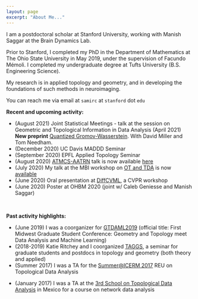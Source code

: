 ```yaml
---
layout: page
excerpt: "About Me..."
---
```


I am a postdoctoral scholar at Stanford University, working with Manish Saggar at the Brain Dynamics Lab. 

Prior to Stanford, I completed my PhD in the Department of Mathematics at The Ohio State University in May 2019, under the supervision of Facundo Mémoli. I completed my undergraduate degree at Tufts University (B.S. Engineering Science).

My research is in applied topology and geometry, and in developing the foundations of such methods in neuroimaging.

You can reach me via email at `samirc` at `stanford` dot `edu`

**Recent and upcoming activity:**

- (August 2021) Joint Statistical Meetings - talk at the session on Geometric and Topological Information in Data Analysis
 (April 2021) **New preprint** [Quantized Gromov-Wasserstein](https://arxiv.org/abs/2104.02013). With David Miller and Tom Needham.
- (December 2020) UC Davis MADDD Seminar
- (September 2020) EPFL Applied Topology Seminar
- (August 2020) [ATMCS-AATRN](https://tgda.osu.edu/atmcs2020/atmcs-2020-talks-hosted-by-the-aatn/) talk is now available [here](https://youtu.be/qQRPbXRgm1Y)
- (July 2020) My talk at the MBI workshop on [OT and TDA](https://mbi.osu.edu/events/optimal-transport-topological-data-analysis-and-applications-shape-and-machine-learning) is now [available](https://video.mbi.ohio-state.edu/video/player/?id=4971&title=A+Riemannian+framework+for+Gromov-Wasserstein+averaging+with+applications+to+neuroimaging)
- (June 2020) Oral presentation at [DiffCVML](https://diffcvml.org/2020/program/), a CVPR workshop
- (June 2020) Poster at OHBM 2020 (joint w/ Caleb Geniesse and Manish Saggar)

&nbsp; 
  
  



**Past activity highlights:**

- (June 2019) I was a coorganizer for [GTDAML2019](https://tgda.osu.edu/gtdaml2019/) (official title: First Midwest Graduate Student Conference: Geometry and Topology meet Data Analysis and Machine Learning)
- (2018-2019) Katie Ritchey and I coorganized [TAGGS](https://sites.google.com/view/osu-taggs/home), a seminar for graduate students and postdocs in topology and geometry (both theory and applied)
- (Summer 2017) I was a TA for the [Summer@ICERM 2017](https://icerm.brown.edu/summerug/2017/) REU on Topological Data Analysis
<!-- - (Summer 2017) Elchanan Solomon and I coorganized a panel on _Applying to Math Graduate School_  -->
- (January 2017) I was a TA at the [3rd School on Topological Data Analysis](https://atd.cimat.mx/es/tercera-escuela-atd) in Mexico for a course on network data analysis


<!-- 

**Engineering education:**

_I would like to get back to these activities eventually_
- (2009-2013) I co-taught LEGO robotics and other engineering activities to fifth graders in the greater Boston area through [Tufts STOMP](https://ceeo.tufts.edu/outreach/stomp.htm) -->